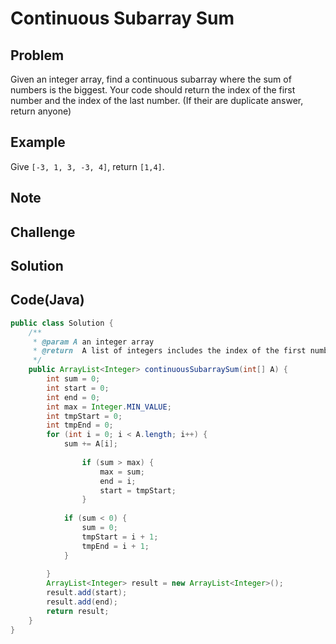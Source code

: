 Continuous Subarray Sum
===


Problem
-------

Given an integer array, find a continuous subarray where the sum of numbers is the biggest. Your code should return the index of the first number and the index of the last number. (If their are duplicate answer, return anyone)

Example
-------

Give ``[-3, 1, 3, -3, 4]``, return ``[1,4]``.

Note
---------

Challenge
---------

Solution
--------



Code(Java)
----------

```java
public class Solution {
    /**
     * @param A an integer array
     * @return  A list of integers includes the index of the first number and the index of the last number
     */
    public ArrayList<Integer> continuousSubarraySum(int[] A) {
        int sum = 0;
        int start = 0;
        int end = 0;
        int max = Integer.MIN_VALUE;
        int tmpStart = 0;
        int tmpEnd = 0;
        for (int i = 0; i < A.length; i++) {
            sum += A[i];
            
                if (sum > max) {
                    max = sum;
                    end = i;
                    start = tmpStart;
                }
            
            if (sum < 0) {
                sum = 0;
                tmpStart = i + 1;
                tmpEnd = i + 1;
            }
            
        }
        ArrayList<Integer> result = new ArrayList<Integer>();
        result.add(start);
        result.add(end);
        return result;
    }
}

```